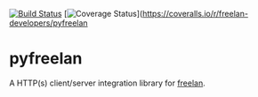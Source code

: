 [![Build Status](https://travis-ci.org/freelan-developers/pyfreelan.svg)](https://travis-ci.org/freelan-developers/pyfreelan) [![Coverage Status](https://coveralls.io/repos/freelan-developers/pyfreelan/badge.svg)](https://coveralls.io/r/freelan-developers/pyfreelan

# pyfreelan

A HTTP(s) client/server integration library for
[freelan](http://www.freelan.org).
